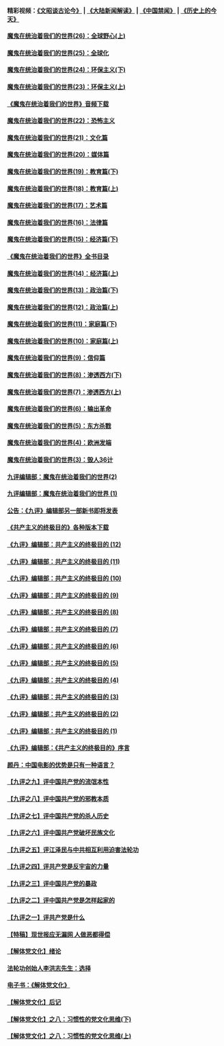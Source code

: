 #### 精彩视频：[《文昭谈古论今》](https://github.com/gfw-breaker/wenzhao/blob/master/README.md?t=12181530) | [《大陆新闻解读》](https://github.com/gfw-breaker/ntdtv-comedy/blob/master/README.md?t=12181530) | [《中国禁闻》](https://github.com/gfw-breaker/ntdtv-news/blob/master/README.md?t=12181530) | [《历史上的今天》](https://github.com/gfw-breaker/today-in-history/blob/master/README.md?t=12181530) 

#### [魔鬼在统治着我们的世界(26)：全球野心(上)](../pages/nsc422/n10900318.md?t=12181530) 

#### [魔鬼在统治着我们的世界(25)：全球化](../pages/nsc422/n10788205.md?t=12181530) 

#### [魔鬼在统治着我们的世界(24)：环保主义(下)](../pages/nsc422/n10695307.md?t=12181530) 

#### [魔鬼在统治着我们的世界(23)：环保主义(上)](../pages/nsc422/n10688613.md?t=12181530) 

#### [《魔鬼在统治着我们的世界》音频下载](../pages/nsc422/n10635553.md?t=12181530) 

#### [魔鬼在统治着我们的世界(22)：恐怖主义](../pages/nsc422/n10614727.md?t=12181530) 

#### [魔鬼在统治着我们的世界(21)：文化篇](../pages/nsc422/n10597706.md?t=12181530) 

#### [魔鬼在统治着我们的世界(20)：媒体篇](../pages/nsc422/n10586579.md?t=12181530) 

#### [魔鬼在统治着我们的世界(19)：教育篇(下)](../pages/nsc422/n10564808.md?t=12181530) 

#### [魔鬼在统治着我们的世界(18)：教育篇(上)](../pages/nsc422/n10526970.md?t=12181530) 

#### [魔鬼在统治着我们的世界(17)：艺术篇](../pages/nsc422/n10499093.md?t=12181530) 

#### [魔鬼在统治着我们的世界(16)：法律篇](../pages/nsc422/n10485969.md?t=12181530) 

#### [魔鬼在统治着我们的世界(15)：经济篇(下)](../pages/nsc422/n10469975.md?t=12181530) 

#### [《魔鬼在统治着我们的世界》全书目录](../pages/nsc422/n10464261.md?t=12181530) 

#### [魔鬼在统治着我们的世界(14)：经济篇(上)](../pages/nsc422/n10457370.md?t=12181530) 

#### [魔鬼在统治着我们的世界(13)：政治篇(下)](../pages/nsc422/n10448270.md?t=12181530) 

#### [魔鬼在统治着我们的世界(12)：政治篇(上)](../pages/nsc422/n10444576.md?t=12181530) 

#### [魔鬼在统治着我们的世界(11)：家庭篇(下)](../pages/nsc422/n10440961.md?t=12181530) 

#### [魔鬼在统治着我们的世界(10)：家庭篇(上)](../pages/nsc422/n10435448.md?t=12181530) 

#### [魔鬼在统治着我们的世界(9)：信仰篇](../pages/nsc422/n10432159.md?t=12181530) 

#### [魔鬼在统治着我们的世界(8)：渗透西方(下)](../pages/nsc422/n10429603.md?t=12181530) 

#### [魔鬼在统治着我们的世界(7)：渗透西方(上)](../pages/nsc422/n10426013.md?t=12181530) 

#### [魔鬼在统治着我们的世界(6)：输出革命](../pages/nsc422/n10421536.md?t=12181530) 

#### [魔鬼在统治着我们的世界(5)：东方杀戮](../pages/nsc422/n10417707.md?t=12181530) 

#### [魔鬼在统治着我们的世界(4)：欧洲发端](../pages/nsc422/n10414890.md?t=12181530) 

#### [魔鬼在统治着我们的世界(3)：毁人36计](../pages/nsc422/n10411583.md?t=12181530) 

#### [九评编辑部：魔鬼在统治着我们的世界(2)](../pages/nsc422/n10410036.md?t=12181530) 

#### [九评编辑部：魔鬼在统治着我们的世界 (1)](../pages/nsc422/n10406825.md?t=12181530) 

#### [公告：《九评》编辑部另一部新书即将发表](../pages/nsc422/n10405104.md?t=12181530) 

#### [《共产主义的终极目的》各种版本下载](../pages/nsc422/n10022138.md?t=12181530) 

#### [《九评》编辑部：共产主义的终极目的 (12)](../pages/nsc422/n9933272.md?t=12181530) 

#### [《九评》编辑部：共产主义的终极目的 (11)](../pages/nsc422/n9924973.md?t=12181530) 

#### [《九评》编辑部：共产主义的终极目的 (10)](../pages/nsc422/n9920883.md?t=12181530) 

#### [《九评》编辑部：共产主义的终极目的 (9)](../pages/nsc422/n9916363.md?t=12181530) 

#### [《九评》编辑部：共产主义的终极目的 (8)](../pages/nsc422/n9912488.md?t=12181530) 

#### [《九评》编辑部：共产主义的终极目的 (7)](../pages/nsc422/n9901176.md?t=12181530) 

#### [《九评》编辑部：共产主义的终极目的 (6)](../pages/nsc422/n9899359.md?t=12181530) 

#### [《九评》编辑部：共产主义的终极目的 (5)](../pages/nsc422/n9893174.md?t=12181530) 

#### [《九评》编辑部：共产主义的终极目的 (4)](../pages/nsc422/n9891246.md?t=12181530) 

#### [《九评》编辑部：共产主义的终极目的 (3)](../pages/nsc422/n9879879.md?t=12181530) 

#### [《九评》编辑部：共产主义的终极目的 (2)](../pages/nsc422/n9876205.md?t=12181530) 

#### [《九评》编辑部：共产主义的终极目的 (1)](../pages/nsc422/n9865857.md?t=12181530) 

#### [《九评》编辑部：《共产主义的终极目的》序言](../pages/nsc422/n9862666.md?t=12181530) 

#### [颜丹：中国电影的优势是只有一种语言？](../pages/nsc422/n9583062.md?t=12181530) 

#### [【九评之九】评中国共产党的流氓本性](../pages/nsc422/n737542.md?t=12181530) 

#### [【九评之八】评中国共产党的邪教本质](../pages/nsc422/n735942.md?t=12181530) 

#### [【九评之七】评中国共产党的杀人历史](../pages/nsc422/n733806.md?t=12181530) 

#### [【九评之六】评中国共产党破坏民族文化](../pages/nsc422/n731667.md?t=12181530) 

#### [【九评之五】评江泽民与中共相互利用迫害法轮功](../pages/nsc422/n730058.md?t=12181530) 

#### [【九评之四】评共产党是反宇宙的力量](../pages/nsc422/n727814.md?t=12181530) 

#### [【九评之三】评中国共产党的暴政](../pages/nsc422/n725597.md?t=12181530) 

#### [【九评之二】评中国共产党是怎样起家的](../pages/nsc422/n723946.md?t=12181530) 

#### [【九评之一】评共产党是什么](../pages/nsc422/n722529.md?t=12181530) 

#### [【特稿】现世报应无漏网 人做恶都得偿](../pages/nsc422/n4215167.md?t=12181530) 

#### [【解体党文化】绪论](../pages/nsc422/n1449356.md?t=12181530) 

#### [法轮功创始人李洪志先生：选择](../pages/nsc422/n3580738.md?t=12181530) 

#### [电子书：《解体党文化》](../pages/nsc422/n1573484.md?t=12181530) 

#### [【解体党文化】后记](../pages/nsc422/n1531999.md?t=12181530) 

#### [【解体党文化】之八：习惯性的党文化思维(下)](../pages/nsc422/n1526477.md?t=12181530) 

#### [【解体党文化】之八：习惯性的党文化思维(上)](../pages/nsc422/n1520631.md?t=12181530) 

